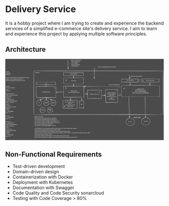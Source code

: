 # Delivery Service

It is a hobby project where I am trying to create and experience the backend services of a simplified e-commerce site's delivery service. I aim to learn and experience this project by applying multiple software principles.

## Architecture

<p align="center">
<img src="assets/img/delivery.svg" alt="Architecture" title="Architecture"/>
</p>

## Non-Functional Requirements

* Test-driven development
* Domain-driven design
* Containerization with Docker
* Deployment with Kubernetes
* Documentation with Swagger
* Code Quality and Code Security sonarcloud
* Testing with Code Coverage > 80%
